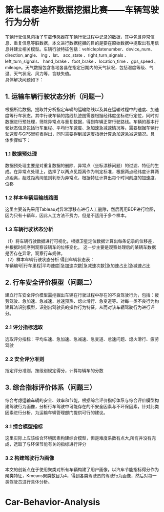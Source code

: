 # 第七届泰迪杯数据挖掘比赛——车辆驾驶行为分析

车辆行驶信息包括了车载传感器在车辆行驶过程中记录的数据，其中包含异常信息、重复信息等脏数据，本文进行数据挖掘的目的是要在原始数据中提取出有用信息并建立相关模型。车辆行驶特征包括：vehicleplatenumber、device_num、	direction_angle、	lng	 、lat、	acc_state	 、right_turn_signals 、left_turn_signals、	hand_brake 、foot_brake 、location_time 、gps_speed 、mileage。天气数据包含各地各县在指定日期内的天气状况，包括湿度等级、气温、天气状况、风力等，含缺失值。     
具体解决问题如下：
## 1. 运输车辆行驶状态分析（问题一）
根据所给数据，提取并分析指定车辆的运输路线以及其在运输过程中的速度、加速度等行车状态。其中行驶车辆的路线轨迹图需要根据经纬度坐标进行定位，同时对数据进行预处理，筛除异常点与重复数据，得到车辆正常行驶路线。车辆的基本行驶状态信息包括行车里程、平均行车速度、急加速急减速情况等，需要根据车辆行驶速度与GPS里程表得出，同时需要得到加速度指标计算急加速急减速情况。具体步骤如下：
### 1.1 数据预处理
数据预处理主要是对重复数据的删除、异常点（坐标漂移问题）的过滤、特征的生成。在异常点处理上，选择了以两点见距离作为判定标准，根据两点经纬度计算两点距离，超过距离阈值则判断为异常点，根据特征计算出每个时间刻度的加速度、位移
### 1.2 样本车辆运输线路图
这里主要首先采用Tableau对异常漂移点进行人工删除，然后再用BDP进行绘图，因为只有十辆车，因此人工方法不费力，但是不适用于多个样本。
### 1.3 车辆行驶状态分析
（1）将车辆行驶数据进行可视化，根据卫星定位数据计算出每条记录的位移差，并根据时间序列观察该辆车的位移变化。 这一步主要是观察处理后的某辆车数据是否存在异常，观察行车规律。  
（2）样本车辆行驶状态分析
得到车辆状态表：    
车辆编号|行车里程|平均速度|急加速次数|急减速次数|急加速占比|急减速占比    
            
## 2. 行车安全评价模型（问题二）
建立行车安全评价模型需挖掘出车辆在行驶过程中存在的不良驾驶行为，包括：疲劳驾驶、急加速、急减速、怠速预热、熄火滑行、急变道等。对每一类不良行为构建算法识别模型，识别出驾驶员的操作行为特征，从而对该车辆驾驶行为进行评分。
### 2.1 评分指标选取
选取评分指标：平均车速、急加速、急减速、急变道、怠速问题、熄火滑行、疲劳驾驶
### 2.2 安全评分准则
指定评分准则，按级别规定得分，计算每辆车的分数
         
## 3. 综合指标评价体系（问题三）
综合考虑运输车辆的安全、效率和节能，根据综合评价指标体系与综合评价模型构建驾驶行为画像，分析行车驾驶中可能存在的不安全因素与不环保因素，针对此类因素进行分析，为运输车辆管理部门提供可行的建议。
### 3.1 综合模型指标
这里实际上应该结合环境因素构建综合模型，但是难度系数有点大,所有并没有完成，选取了与环保节能有关的指标进行评分
### 3.2 构建驾驶行为画像
本文的创新点在于使用聚类对所有车辆构建了用户画像，以汽车节能指标得分作为聚类特征，Kmeans聚类数目为4，得到各类驾驶员的驾驶行为画像，然后对每一类驾驶员进行具体分析。

# Car-Behavior-Analysis
